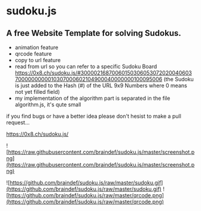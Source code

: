 # sudoku.js
## A free Website Template for solving Sudokus.

+ animation feature
+ qrcode feature
+ copy to url feature
+ read from url so you can refer to a specific Sudoku Board
 https://0x8.ch/sudoku.js/#300002168700601503060530720200406037000000000010307000602104900040000000100095006
 (the Sudoku is just added to the Hash (#) of the URL 9x9 Numbers where 0 means not yet filled field)
+ my implementation of the algorithm part is separated in the file algorithm.js, it's qute small

if you find bugs or have a better idea please don't hesist to make a pull request...

https://0x8.ch/sudoku.js/

![https://raw.githubusercontent.com/braindef/sudoku.js/master/screenshot.png](https://raw.githubusercontent.com/braindef/sudoku.js/master/screenshot.png)   

   ![https://github.com/braindef/sudoku.js/raw/master/sudoku.gif](https://github.com/braindef/sudoku.js/raw/master/sudoku.gif)          ![https://github.com/braindef/sudoku.js/raw/master/qrcode.png](https://github.com/braindef/sudoku.js/raw/master/qrcode.png)


